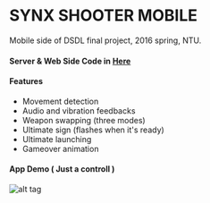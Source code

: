 # SYNX SHOOTER MOBILE
Mobile side of DSDL final project, 2016 spring, NTU.

#### Server & Web Side Code in <a href="https://github.com/TEMU3000/DSDL">Here</a>

#### __Features__
- Movement detection  
- Audio and vibration feedbacks
- Weapon swapping (three modes)
- Ultimate sign (flashes when it's ready)
- Ultimate launching
- Gameover animation

#### App Demo ( Just a controll )
![alt tag](https://github.com/TEMU3000/DSDL_Android/blob/master/flow.gif)
